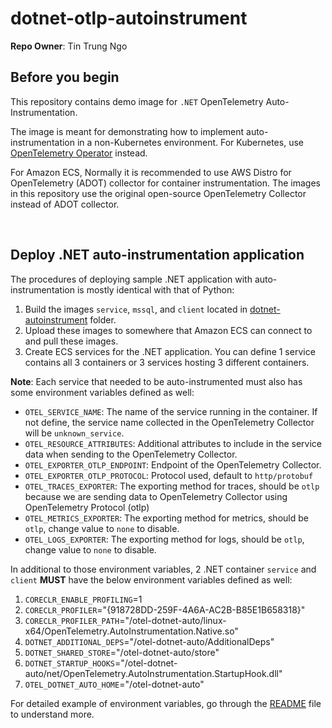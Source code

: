 # dotnet-otlp-autoinstrument

**Repo Owner**: Tin Trung Ngo


## Before you begin

This repository contains demo image for `.NET` OpenTelemetry Auto-Instrumentation.

The image is meant for demonstrating how to implement auto-instrumentation in a non-Kubernetes environment. For Kubernetes, use [OpenTelemetry Operator](https://github.com/open-telemetry/opentelemetry-operator) instead.

For Amazon ECS, Normally it is recommended to use AWS Distro for OpenTelemetry (ADOT) collector for container instrumentation. The images in this repository use the original open-source OpenTelemetry Collector instead of ADOT collector.


<br>

## Deploy .NET auto-instrumentation application

The procedures of deploying sample .NET application with auto-instrumentation is mostly identical with that of Python:
1. Build the images `service`, `mssql`, and `client` located in [dotnet-autoinstrument](./dotnet-autoinstrument) folder.
2. Upload these images to somewhere that Amazon ECS can connect to and pull these images.
3. Create ECS services for the .NET application. You can define 1 service contains all 3 containers or 3 services hosting 3 different containers.

**Note**: Each service that needed to be auto-instrumented must also has some environment variables defined as well:
- `OTEL_SERVICE_NAME`: The name of the service running in the container. If not define, the service name collected in the OpenTelemetry Collector will be `unknown_service`.
- `OTEL_RESOURCE_ATTRIBUTES`: Additional attributes to include in the service data when sending to the OpenTelemetry Collector.
- `OTEL_EXPORTER_OTLP_ENDPOINT`: Endpoint of the OpenTelemetry Collector.
- `OTEL_EXPORTER_OTLP_PROTOCOL`: Protocol used, default to `http/protobuf`
- `OTEL_TRACES_EXPORTER`: The exporting method for traces, should be `otlp` because we are sending data to OpenTelemetry Collector using OpenTelemetry Protocol (otlp)
- `OTEL_METRICS_EXPORTER`: The exporting method for metrics, should be `otlp`, change value to `none` to disable.
- `OTEL_LOGS_EXPORTER`: The exporting method for logs, should be `otlp`, change value to `none` to disable.


In additional to those environment variables, 2 .NET container `service` and `client` **MUST** have the below environment variables defined as well:
1. `CORECLR_ENABLE_PROFILING`=1
2. `CORECLR_PROFILER`="{918728DD-259F-4A6A-AC2B-B85E1B658318}"
3. `CORECLR_PROFILER_PATH`="/otel-dotnet-auto/linux-x64/OpenTelemetry.AutoInstrumentation.Native.so"
4. `DOTNET_ADDITIONAL_DEPS`="/otel-dotnet-auto/AdditionalDeps"
5. `DOTNET_SHARED_STORE`="/otel-dotnet-auto/store"
6. `DOTNET_STARTUP_HOOKS`="/otel-dotnet-auto/net/OpenTelemetry.AutoInstrumentation.StartupHook.dll"
7. `OTEL_DOTNET_AUTO_HOME`="/otel-dotnet-auto"

For detailed example of environment variables, go through the [README](./dotnet-autoinstrument/README.md) file to understand more.

<br>
